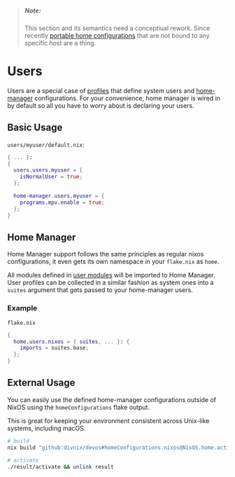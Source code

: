 > ##### _Note:_
> This  section and its semantics need a conceptiual rework.
> Since recently [portable home configurations][portableuser]
> that are not bound to any specific host are a thing.

# Users

Users are a special case of [profiles](profiles.md) that define system
users and [home-manager][home-manager] configurations. For your convenience,
home manager is wired in by default so all you have to worry about is declaring
your users.

## Basic Usage
`users/myuser/default.nix`:
```nix
{ ... }:
{
  users.users.myuser = {
    isNormalUser = true;
  };

  home-manager.users.myuser = {
    programs.mpv.enable = true;
  };
}

```

## Home Manager
Home Manager support follows the same principles as regular nixos configurations,
it even gets its own namespace in your `flake.nix` as `home`.

All modules defined in [user modules][modules-list] will be imported to
Home Manager.
User profiles can be collected in a similar fashion as system ones into a `suites`
argument that gets passed to your home-manager users.

### Example
`flake.nix`
```nix
{
  home.users.nixos = { suites, ... }: {
    imports = suites.base;
  };
}
```


## External Usage
You can easily use the defined home-manager configurations outside of NixOS
using the `homeConfigurations` flake output. 

This is great for keeping your environment consistent across Unix-like systems,
including macOS.

```sh
# build
nix build "github:divnix/devos#homeConfigurations.nixos@NixOS.home.activationPackage"

# activate
./result/activate && unlink result
```

[home-manager]: https://nix-community.github.io/home-manager
[modules-list]: https://github.com/divnix/digga/tree/main/users/modules/module-list.nix
[portableuser]: https://digga.divnix.com/api-reference-home.html#homeusers
